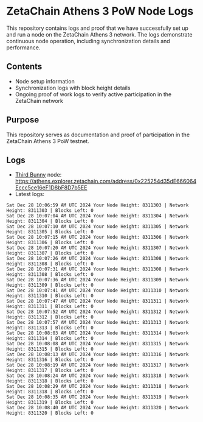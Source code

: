 # ZetaChain Athens 3 PoW Node Logs
This repository contains logs and proof that we have successfully set up and run a node on the ZetaChain Athens 3 network. The logs demonstrate continuous node operation, including synchronization details and performance.

## Contents
- Node setup information
- Synchronization logs with block height details
- Ongoing proof of work logs to verify active participation in the ZetaChain network

## Purpose
This repository serves as documentation and proof of participation in the ZetaChain Athens 3 PoW testnet.

## Logs

- [Third Bunny](https://thirdbunny.xyz/) node: https://athens.explorer.zetachain.com/address/0x225254d35dE666064Eccc5ce16eF1D8bF8D7b5EE
- Latest logs:
```
Sat Dec 28 10:06:59 AM UTC 2024 Your Node Height: 8311303 | Network Height: 8311303 | Blocks Left: 0
Sat Dec 28 10:07:04 AM UTC 2024 Your Node Height: 8311304 | Network Height: 8311304 | Blocks Left: 0
Sat Dec 28 10:07:10 AM UTC 2024 Your Node Height: 8311305 | Network Height: 8311305 | Blocks Left: 0
Sat Dec 28 10:07:15 AM UTC 2024 Your Node Height: 8311306 | Network Height: 8311306 | Blocks Left: 0
Sat Dec 28 10:07:20 AM UTC 2024 Your Node Height: 8311307 | Network Height: 8311307 | Blocks Left: 0
Sat Dec 28 10:07:26 AM UTC 2024 Your Node Height: 8311308 | Network Height: 8311308 | Blocks Left: 0
Sat Dec 28 10:07:31 AM UTC 2024 Your Node Height: 8311308 | Network Height: 8311308 | Blocks Left: 0
Sat Dec 28 10:07:36 AM UTC 2024 Your Node Height: 8311309 | Network Height: 8311309 | Blocks Left: 0
Sat Dec 28 10:07:41 AM UTC 2024 Your Node Height: 8311310 | Network Height: 8311310 | Blocks Left: 0
Sat Dec 28 10:07:47 AM UTC 2024 Your Node Height: 8311311 | Network Height: 8311311 | Blocks Left: 0
Sat Dec 28 10:07:52 AM UTC 2024 Your Node Height: 8311312 | Network Height: 8311312 | Blocks Left: 0
Sat Dec 28 10:07:57 AM UTC 2024 Your Node Height: 8311313 | Network Height: 8311313 | Blocks Left: 0
Sat Dec 28 10:08:03 AM UTC 2024 Your Node Height: 8311314 | Network Height: 8311314 | Blocks Left: 0
Sat Dec 28 10:08:08 AM UTC 2024 Your Node Height: 8311315 | Network Height: 8311315 | Blocks Left: 0
Sat Dec 28 10:08:13 AM UTC 2024 Your Node Height: 8311316 | Network Height: 8311316 | Blocks Left: 0
Sat Dec 28 10:08:19 AM UTC 2024 Your Node Height: 8311317 | Network Height: 8311317 | Blocks Left: 0
Sat Dec 28 10:08:24 AM UTC 2024 Your Node Height: 8311318 | Network Height: 8311318 | Blocks Left: 0
Sat Dec 28 10:08:29 AM UTC 2024 Your Node Height: 8311318 | Network Height: 8311318 | Blocks Left: 0
Sat Dec 28 10:08:35 AM UTC 2024 Your Node Height: 8311319 | Network Height: 8311319 | Blocks Left: 0
Sat Dec 28 10:08:40 AM UTC 2024 Your Node Height: 8311320 | Network Height: 8311320 | Blocks Left: 0
```
